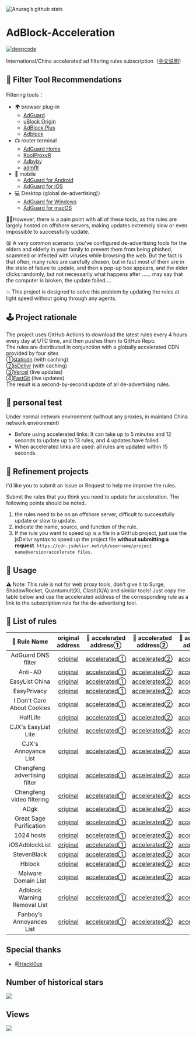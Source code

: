 ![Anurag’s github stats](https://github-readme-stats.vercel.app/api?username=Silentely&show_icons=true&theme=merko)

# AdBlock-Acceleration

[![deepcode](https://www.deepcode.ai/api/gh/badge?key=eyJhbGciOiJIUzI1NiIsInR5cCI6IkpXVCJ9.eyJwbGF0Zm9ybTEiOiJnaCIsIm93bmVyMSI6IlNpbGVudGVseSIsInJlcG8xIjoiQWRCbG9jay1BY2NlbGVyYXRpb24iLCJpbmNsdWRlTGludCI6ZmFsc2UsImF1dGhvcklkIjoyNzQ2MiwiaWF0IjoxNjE0MjI0MzExfQ.xU2nL6W7rirL2Ypbm43784nnAbttXwYK5UV0KqJhN9M)](https://www.deepcode.ai/app/gh/Silentely/AdBlock-Acceleration/_/dashboard?utm_content=gh%2FSilentely%2FAdBlock-Acceleration)

International/China accelerated ad filtering rules subscription（[中文说明](https://github.com/Silentely/AdBlock-Acceleration/blob/master/README_CN.md)）

## 🔖 Filter Tool Recommendations

Filtering tools：
* 🌍 browser plug-in
  * [AdGuard](https://adguard.com)
  * [uBlock Origin](https://github.com/gorhill/uBlock)
  * [AdBlock Plus](https://adblockplus.org)
  * [Adblock](https://getadblock.com)
* 📺 router terminal
  * [AdGuard Home](https://adguard.com/zh_cn/adguard-home/overview.html)
  * [KoolProxyR](https://github.com/user1121114685/koolproxyR)
  * [Adbyby](http://www.adbyby.com/)
  * [admflt](http://www.admflt.com)
* 📱 mobile 
  * [AdGuard for Android](https://adguard.com/zh_cn/adguard-android/overview.html)
  * [AdGuard for iOS](https://adguard.com/zh_cn/adguard-ios/overview.html)
* 💻 Desktop (global de-advertising)）
  * [AdGuard for Windows](https://adguard.com/zh_cn/adguard-windows/overview.html)
  * [AdGuard for macOS](https://adguard.com/zh_cn/adguard-mac/overview.html)
  
🙅‍♂️However, there is a pain point with all of these tools, as the rules are largely hosted on offshore servers, making updates extremely slow or even impossible to successfully update.

😫 A very common scenario: you've configured de-advertising tools for the elders and elderly in your family to prevent them from being phished, scammed or infected with viruses while browsing the web. But the fact is that often, many rules are carefully chosen, but in fact most of them are in the state of failure to update, and then a pop-up box appears, and the elder clicks randomly, but not necessarily what happens after ...... may say that the computer is broken, the update failed....

💥 This project is designed to solve this problem by updating the rules at light speed without going through any agents.

## 🕹 Project rationale
The project uses GitHub Actions to download the latest rules every 4 hours every day at UTC time, and then pushes them to GitHub Repo.  
The rules are distributed in conjunction with a globally accelerated CDN provided by four sites  
①[staticdn](https://raw.staticdn.net) (with caching)  
②[jsDelivr](https://www.jsdelivr.com) (with caching)   
③[Vercel](https://vercel.com) (live updates)   
④[FastGit](https://raw.fastgit.org) (live updates)  
The result is a second-by-second update of all de-advertising rules.

## 🧪 personal test
Under normal network environment (without any proxies, in mainland China network environment)
* Before using accelerated links: It can take up to 5 minutes and 12 seconds to update up to 13 rules, and 4 updates have failed.
* When accelerated links are used: all rules are updated within 15 seconds.

## 🚛 Refinement projects
I'd like you to submit an Issue or Request to help me improve the rules.

Submit the rules that you think you need to update for acceleration. The following points should be noted.

1. the rules need to be on an offshore server, difficult to successfully update or slow to update.
2. indicate the name, source, and function of the rule.
3. If the rule you want to speed up is a file in a GitHub project, just use the jsDelivr syntax to speed up the project file **without submitting a request**.
`https://cdn.jsdelivr.net/gh/username/project name@version/accelerate files`.

## 🍔 Usage
⚠️ Note: This rule is not for web proxy tools, don't give it to Surge, ShadowRocket, Quantumult(X), Clash(X/A) and similar tools!
Just copy the table below and use the accelerated address of the corresponding rule as a link to the subscription rule for the de-advertising tool.

## 📃 List of rules

|  🥑 Rule Name   |    original address  | 🚀 accelerated address①    | 🚀 accelerated address②    | 🚀 accelerated address③    | 🚀 accelerated address④    |
|  :----:  | :----:  | :----:  | :----:  | :----:  | :----:  |
| AdGuard DNS filter | [original](https://adguardteam.github.io/AdGuardSDNSFilter/Filters/filter.txt) | [accelerated①](https://raw.staticdn.net/Silentely/AdBlock-Acceleration/master/AdGuard_Simplified_Domain_Names_Filter.txt) | [accelerated②](https://cdn.jsdelivr.net/gh/Silentely/AdBlock-Acceleration/AdGuard_Simplified_Domain_Names_Filter.txt) | [accelerated③](https://git.um5.top/AdGuard_Simplified_Domain_Names_Filter.txt) | [accelerated④](https://raw.fastgit.org/Silentely/AdBlock-Acceleration/master/AdGuard_Simplified_Domain_Names_Filter.txt) |
| Anti-AD | [original](https://anti-ad.net/easylist.txt) | [accelerated①](https://raw.staticdn.net/Silentely/AdBlock-Acceleration/master/Anti_AD_Easylist.txt) | [accelerated②](https://cdn.jsdelivr.net/gh/Silentely/AdBlock-Acceleration/Anti_AD_Easylist.txt) | [accelerated③](https://git.um5.top/Anti_AD_Easylist.txt) | [accelerated④](https://raw.fastgit.org/Silentely/AdBlock-Acceleration/master/Anti_AD_Easylist.txt) |
| EasyList China | [original](https://easylist-downloads.adblockplus.org/easylistchina.txt) | [accelerated①](https://raw.staticdn.net/Silentely/AdBlock-Acceleration/master/EasyList_China.txt) | [accelerated②](https://cdn.jsdelivr.net/gh/Silentely/AdBlock-Acceleration/EasyList_China.txt) | [accelerated③](https://git.um5.top/EasyList_China.txt) | [accelerated④](https://raw.fastgit.org/Silentely/AdBlock-Acceleration/master/EasyList_China.txt) |
| EasyPrivacy | [original](https://easylist-downloads.adblockplus.org/easyprivacy.txt) | [accelerated①](https://raw.staticdn.net/Silentely/AdBlock-Acceleration/master/EasyPrivacy.txt) | [accelerated②](https://cdn.jsdelivr.net/gh/Silentely/AdBlock-Acceleration/EasyPrivacy.txt) | [accelerated③](https://git.um5.top/EasyPrivacy.txt) | [accelerated④](https://raw.fastgit.org/Silentely/AdBlock-Acceleration/master/EasyPrivacy.txt) |
| I Don't Care About Cookies | [original](https://www.i-dont-care-about-cookies.eu/abp) | [accelerated①](https://raw.staticdn.net/Silentely/AdBlock-Acceleration/master/I_dont_care_about_cookies.txt) | [accelerated②](https://cdn.jsdelivr.net/gh/Silentely/AdBlock-Acceleration/I_dont_care_about_cookies.txt) | [accelerated③](https://git.um5.top/I_dont_care_about_cookies.txt) | [accelerated④](https://raw.fastgit.org/Silentely/AdBlock-Acceleration/master/I_dont_care_about_cookies.txt) |
| HalfLife | [original](https://raw.githubusercontent.com/o0HalfLife0o/list/master/ad.txt) | [accelerated①](https://raw.staticdn.net/Silentely/AdBlock-Acceleration/master/HalfLife.txt) | [accelerated②](https://cdn.jsdelivr.net/gh/Silentely/AdBlock-Acceleration/HalfLife.txt ) | [accelerated③](https://git.um5.top/HalfLife.txt ) | [accelerated④](https://raw.fastgit.org/Silentely/AdBlock-Acceleration/master/HalfLife.txt ) |
| CJX's EasyList Lite | [original](https://raw.githubusercontent.com/cjx82630/cjxlist/master/cjxlist.txt) | [accelerated①](https://raw.staticdn.net/Silentely/AdBlock-Acceleration/master/CJX's_EasyList_Lite.txt) | [accelerated②](https://cdn.jsdelivr.net/gh/Silentely/AdBlock-Acceleration/CJX's_EasyList_Lite.txt) | [accelerated③](https://git.um5.top/CJX's_EasyList_Lite.txt) | [accelerated④](https://raw.fastgit.org/Silentely/AdBlock-Acceleration/master/CJX's_EasyList_Lite.txt) |
| CJX's Annoyance List | [original](https://raw.githubusercontent.com/cjx82630/cjxlist/master/cjx-annoyance.txt) | [accelerated①](https://raw.staticdn.net/Silentely/AdBlock-Acceleration/master/CJX's_Annoyance_List.txt) | [accelerated②](https://cdn.jsdelivr.net/gh/Silentely/AdBlock-Acceleration/CJX's_Annoyance_List.txt) | [accelerated③](https://git.um5.top/CJX's_Annoyance_List.txt) | [accelerated④](https://raw.fastgit.org/Silentely/AdBlock-Acceleration/master/CJX's_Annoyance_List.txt) |
| Chengfeng advertising filter | [original](https://gitee.com/xinggsf/Adblock-Rule/raw/master/rule.txt) | [accelerated①](https://raw.staticdn.net/Silentely/AdBlock-Acceleration/master/Xinggsf_rule.txt) | [accelerated②](https://cdn.jsdelivr.net/gh/Silentely/AdBlock-Acceleration/Xinggsf_rule.txt) | [accelerated③](https://git.um5.top/Xinggsf_rule.txt) | [accelerated④](https://raw.fastgit.org/Silentely/AdBlock-Acceleration/master/Xinggsf_rule.txt) |
| Chengfeng video filtering | [original](https://gitee.com/xinggsf/Adblock-Rule/raw/master/mv.txt) | [accelerated①](https://raw.staticdn.net/Silentely/AdBlock-Acceleration/master/Xinggsf_mv.txt) | [accelerated②](https://cdn.jsdelivr.net/gh/Silentely/AdBlock-Acceleration/Xinggsf_mv.txt) | [accelerated③](https://git.um5.top/Xinggsf_mv.txt) | [accelerated④](https://raw.fastgit.org/Silentely/AdBlock-Acceleration/master/Xinggsf_mv.txt) |
| ADgk | [original](https://banbendalao.coding.net/p/adgk/d/ADgk/git/raw/master/ADgk.txt) | [accelerated①](https://raw.staticdn.net/Silentely/AdBlock-Acceleration/master/ADgk.txt) | [accelerated②](https://cdn.jsdelivr.net/gh/Silentely/AdBlock-Acceleration/ADgk.txt) | [accelerated③](https://git.um5.top/ADgk.txt) | [accelerated④](https://raw.fastgit.org/Silentely/AdBlock-Acceleration/master/ADgk.txt) |
| Great Sage Purification | [original](https://raw.githubusercontent.com/jdlingyu/ad-wars/master/hosts) | [accelerated①](https://raw.staticdn.net/Silentely/AdBlock-Acceleration/master/ds_hosts.txt) | [accelerated②](https://cdn.jsdelivr.net/gh/Silentely/AdBlock-Acceleration/ds_hosts.txt) | [accelerated③](https://git.um5.top/ds_hosts.txt) | [accelerated④](https://raw.fastgit.org/Silentely/AdBlock-Acceleration/master/ds_hosts.txt) |
| 1024 hosts | [original](https://raw.githubusercontent.com/Goooler/1024_hosts/master/hosts) | [accelerated①](https://raw.staticdn.net/Silentely/AdBlock-Acceleration/master/1024_hosts.txt) | [accelerated②](https://cdn.jsdelivr.net/gh/Silentely/AdBlock-Acceleration/1024_hosts.txt) | [accelerated③](https://git.um5.top/1024_hosts.txt) | [accelerated④](https://raw.fastgit.org/Silentely/AdBlock-Acceleration/master/1024_hosts.txt) |
| iOSAdblockList | [original](https://raw.githubusercontent.com/BlackJack8/iOSAdblockList/master/Hosts.txt) | [accelerated①](https://raw.staticdn.net/Silentely/AdBlock-Acceleration/master/iPv4_hosts.txt) | [accelerated②](https://cdn.jsdelivr.net/gh/Silentely/AdBlock-Acceleration/iPv4_hosts.txt) | [accelerated③](https://git.um5.top/iPv4_hosts.txt) | [accelerated④](https://raw.fastgit.org/Silentely/AdBlock-Acceleration/master/iPv4_hosts.txt) |
| StevenBlack | [original](https://raw.githubusercontent.com/StevenBlack/hosts/master/hosts) | [accelerated①](https://raw.staticdn.net/Silentely/AdBlock-Acceleration/master/Steven_hosts) | [accelerated②](https://cdn.jsdelivr.net/gh/Silentely/AdBlock-Acceleration/Steven_hosts) | [accelerated③](https://git.um5.top/Steven_hosts) | [accelerated④](https://raw.fastgit.org/Silentely/AdBlock-Acceleration/master/Steven_hosts) |
| Hblock | [original](https://hblock.molinero.dev/hosts) | [accelerated①](https://raw.staticdn.net/Silentely/AdBlock-Acceleration/master/Hblock_hosts) | [accelerated②](https://cdn.jsdelivr.net/gh/Silentely/AdBlock-Acceleration/Hblock_hosts) | [accelerated③](https://git.um5.top/Hblock_hosts) | [accelerated④](https://raw.fastgit.org/Silentely/AdBlock-Acceleration/master/Hblock_hosts) | [accelerated④](https://raw.fastgit.org/Silentely/AdBlock-Acceleration/master/Hblock_hosts) |
| Malware Domain List | [original](https://www.malwaredomainlist.com/hostslist/hosts.txt) | [accelerated①](https://raw.staticdn.net/Silentely/AdBlock-Acceleration/master/Malware_host.txt) | [accelerated②](https://cdn.jsdelivr.net/gh/Silentely/AdBlock-Acceleration/Malware_hosts.txt) | [accelerated③](https://git.um5.top/Malware_hosts.txt) | [accelerated④](https://raw.fastgit.org/Silentely/AdBlock-Acceleration/master/Malware_hosts.txt) |
| Adblock Warning Removal List | [original](https://easylist-downloads.adblockplus.org/antiadblockfilters.txt) | [accelerated①](https://raw.staticdn.net/Silentely/AdBlock-Acceleration/master/antiadblockfilters.txt) | [accelerated②](https://cdn.jsdelivr.net/gh/Silentely/AdBlock-Acceleration/antiadblockfilters.txt) | [accelerated③](https://git.um5.top/antiadblockfilters.txt) | [accelerated④](https://raw.fastgit.org/Silentely/AdBlock-Acceleration/master/antiadblockfilters.txt) |
| Fanboy’s Annoyances List | [original](https://easylist-downloads.adblockplus.org/fanboy-annoyance.txt) | [accelerated①](https://raw.staticdn.net/Silentely/AdBlock-Acceleration/master/fanboy-annoyance.txt) | [accelerated②](https://cdn.jsdelivr.net/gh/Silentely/AdBlock-Acceleration/fanboy-annoyance.txt) | [accelerated③](https://git.um5.top/fanboy-annoyance.txt) | [accelerated④](https://raw.fastgit.org/Silentely/AdBlock-Acceleration/master/fanboy-annoyance.txt) |


##    Special thanks

* [@Hackl0us](https://github.com/Hackl0us)


## Number of historical stars
![](https://starchart.cc/Silentely/AdBlock-Acceleration.svg)

## Views
![](http://profile-counter.glitch.me/silentely/count.svg)




